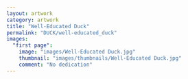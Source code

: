 ```yaml
---
layout: artwork
category: artwork
title: "Well-Educated Duck"
permalink: "DUCK/well-educated_duck"
images:
  "first page":
    image: "images/Well-Educated Duck.jpg"
    thumbnail: "images/thumbnails/Well-Educated Duck.jpg"
    comment: "No dedication"
---
```

